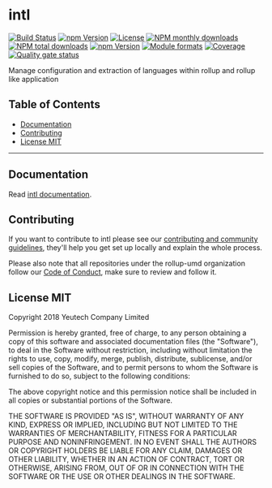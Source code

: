 # intl

[![Build Status](https://travis-ci.org/rollup-umd/intl.svg?branch=master)](https://travis-ci.org/rollup-umd/intl) [![npm Version](https://img.shields.io/npm/v/@rollup-umd/intl.svg?style=flat)](https://www.npmjs.com/package/@rollup-umd/intl) [![License](https://img.shields.io/npm/l/@rollup-umd/intl.svg?style=flat)](https://www.npmjs.com/package/@rollup-umd/intl) [![NPM monthly downloads](https://img.shields.io/npm/dm/@rollup-umd/intl.svg?style=flat)](https://npmjs.org/package/@rollup-umd/intl) [![NPM total downloads](https://img.shields.io/npm/dt/@rollup-umd/intl.svg?style=flat)](https://npmjs.org/package/@rollup-umd/intl) [![npm Version](https://img.shields.io/node/v/@rollup-umd/intl.svg?style=flat)](https://www.npmjs.com/package/@rollup-umd/intl) [![Module formats](https://img.shields.io/badge/module%20formats-umd%2C%20cjs%2C%20esm-green.svg?style=flat)](https://www.npmjs.com/package/@rollup-umd/intl)
[![Coverage](https://sonarcloud.io/api/project_badges/measure?project=com.github.rollup-umd.intl&metric=coverage)](https://sonarcloud.io/dashboard?id=com.github.rollup-umd.intl) [![Quality gate status](https://sonarcloud.io/api/project_badges/measure?project=com.github.rollup-umd.intl&metric=alert_status)](https://sonarcloud.io/dashboard?id=com.github.rollup-umd.intl) 

Manage configuration and extraction of languages within rollup and rollup like application


## Table of Contents

  - [Documentation](#documentation)
  - [Contributing](#contributing)
  - [License MIT](#license-mit)

---

## Documentation

Read [intl documentation](https://rollup-umd.github.io/intl).


## Contributing

If you want to contribute to intl please see our [contributing and community guidelines](https://github.com/rollup-umd/intl/blob/master/CONTRIBUTING.md), they\'ll help you get set up locally and explain the whole process.

Please also note that all repositories under the rollup-umd organization follow our [Code of Conduct](https://github.com/rollup-umd/intl/blob/master/CODE_OF_CONDUCT.md), make sure to review and follow it.

## License MIT

Copyright 2018 Yeutech Company Limited

Permission is hereby granted, free of charge, to any person obtaining a copy of this software and associated documentation files (the "Software"), to deal in the Software without restriction, including without limitation the rights to use, copy, modify, merge, publish, distribute, sublicense, and/or sell copies of the Software, and to permit persons to whom the Software is furnished to do so, subject to the following conditions:

The above copyright notice and this permission notice shall be included in all copies or substantial portions of the Software.

THE SOFTWARE IS PROVIDED "AS IS", WITHOUT WARRANTY OF ANY KIND, EXPRESS OR IMPLIED, INCLUDING BUT NOT LIMITED TO THE WARRANTIES OF MERCHANTABILITY, FITNESS FOR A PARTICULAR PURPOSE AND NONINFRINGEMENT. IN NO EVENT SHALL THE AUTHORS OR COPYRIGHT HOLDERS BE LIABLE FOR ANY CLAIM, DAMAGES OR OTHER LIABILITY, WHETHER IN AN ACTION OF CONTRACT, TORT OR OTHERWISE, ARISING FROM, OUT OF OR IN CONNECTION WITH THE SOFTWARE OR THE USE OR OTHER DEALINGS IN THE SOFTWARE.

